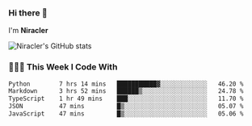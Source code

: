 ### Hi there 👋

I'm **Niracler**

![Niracler's GitHub stats](https://github-readme-stats.vercel.app/api?username=Niracler&show_icons=true)


### 👨🏻‍💻 This Week I Code With

<!--START_SECTION:waka-->

```txt
Python        7 hrs 14 mins   ███████████▓░░░░░░░░░░░░░   46.20 %
Markdown      3 hrs 52 mins   ██████▒░░░░░░░░░░░░░░░░░░   24.78 %
TypeScript    1 hr 49 mins    ███░░░░░░░░░░░░░░░░░░░░░░   11.70 %
JSON          47 mins         █▒░░░░░░░░░░░░░░░░░░░░░░░   05.07 %
JavaScript    47 mins         █▒░░░░░░░░░░░░░░░░░░░░░░░   05.06 %
```

<!--END_SECTION:waka-->
